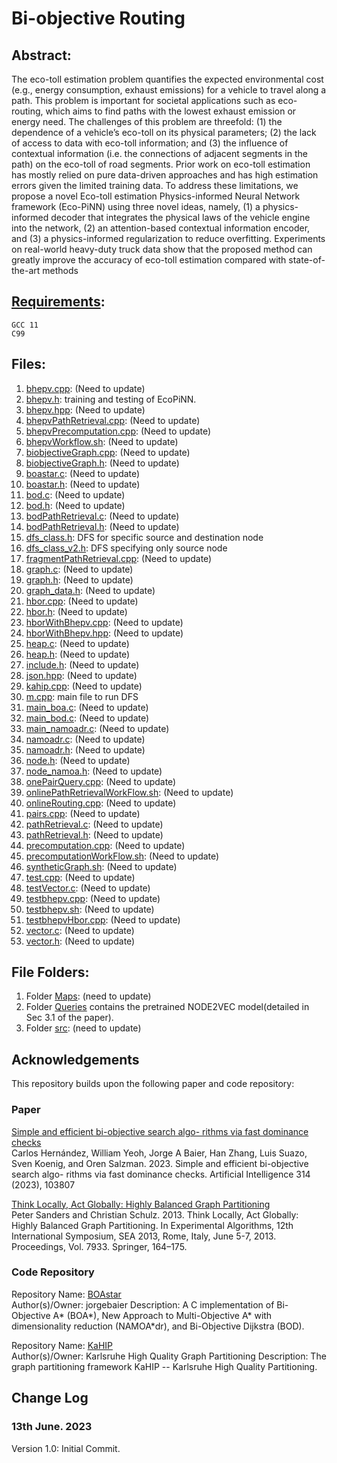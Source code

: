 # Bi-objective Routing

## Abstract:

The eco-toll estimation problem quantifies the expected environmental cost (e.g., energy consumption, exhaust emissions) for a vehicle to travel along a path. This problem
is important for societal applications such as eco-routing, which aims to find paths with the lowest exhaust emission or energy need. The challenges of this problem are threefold: 
(1) the dependence of a vehicle’s eco-toll on its physical parameters; (2) the lack of access to data with eco-toll
information; and (3) the influence of contextual information (i.e. the connections of adjacent segments in the path) on the eco-toll of road segments. 
Prior work on eco-toll estimation has mostly relied on pure data-driven approaches and has high estimation errors given the limited training data. 
To address these limitations, we propose a novel Eco-toll estimation Physics-informed Neural Network framework (Eco-PiNN) using three novel ideas, namely, (1) a physics-informed decoder that integrates the physical laws of the vehicle engine into the network, (2) an attention-based contextual information encoder, and (3) a physics-informed regularization to reduce overfitting. Experiments on real-world
heavy-duty truck data show that the proposed method can greatly improve the accuracy of eco-toll estimation compared with state-of-the-art methods

## [Requirements](https://github.com/yang-mingzhou/biobjectiveRouting):
```
GCC 11
C99
```
## Files:
1. [bhepv.cpp](https://github.com/yang-mingzhou/biobjectiveRouting/blob/main/src/bhepv.cpp): (Need to update)
2. [bhepv.h](https://github.com/yang-mingzhou/biobjectiveRouting/blob/main/src/bhepv.h): training and testing of EcoPiNN.
3. [bhepv.hpp](https://github.com/yang-mingzhou/biobjectiveRouting/blob/main/src/bhepv.hpp): (Need to update)
4. [bhepvPathRetrieval.cpp](https://github.com/yang-mingzhou/biobjectiveRouting/blob/main/src/bhepvPathRetrieval.cpp): (Need to update)
5. [bhepvPrecomputation.cpp](https://github.com/yang-mingzhou/biobjectiveRouting/blob/main/src/bhepvPrecomputation.cpp): (Need to update)
6. [bhepvWorkflow.sh](https://github.com/yang-mingzhou/biobjectiveRouting/blob/main/src/bhepvWorkflow.sh): (Need to update)
7. [biobjectiveGraph.cpp](https://github.com/yang-mingzhou/biobjectiveRouting/blob/main/src/biobjectiveGraph.cpp): (Need to update)
8. [biobjectiveGraph.h](https://github.com/yang-mingzhou/biobjectiveRouting/blob/main/src/biobjectiveGraph.h): (Need to update)
9. [boastar.c](https://github.com/yang-mingzhou/biobjectiveRouting/blob/main/src/boastar.c): (Need to update)
10. [boastar.h](https://github.com/yang-mingzhou/biobjectiveRouting/blob/main/src/boastar.h): (Need to update)
11. [bod.c](https://github.com/yang-mingzhou/biobjectiveRouting/blob/main/src/bod.c): (Need to update)
12. [bod.h](https://github.com/yang-mingzhou/biobjectiveRouting/blob/main/src/bod.h): (Need to update)
13. [bodPathRetrieval.c](https://github.com/yang-mingzhou/biobjectiveRouting/blob/main/src/bodPathRetrieval.c): (Need to update)
14. [bodPathRetrieval.h](https://github.com/yang-mingzhou/biobjectiveRouting/blob/main/src/bodPathRetrieval.h): (Need to update)
15. [dfs_class.h](https://github.com/yang-mingzhou/biobjectiveRouting/blob/main/src/dfs_class.h): DFS for specific source and destination node
16. [dfs_class_v2.h](https://github.com/yang-mingzhou/biobjectiveRouting/blob/main/src/dfs_class_v2.h): DFS specifying only source node
17. [fragmentPathRetrieval.cpp](https://github.com/yang-mingzhou/biobjectiveRouting/blob/main/src/fragmentPathRetrieval.cpp): (Need to update)
18. [graph.c](https://github.com/yang-mingzhou/biobjectiveRouting/blob/main/src/graph.c): (Need to update)
19. [graph.h](https://github.com/yang-mingzhou/biobjectiveRouting/blob/main/src/graph.h): (Need to update)
20. [graph_data.h](https://github.com/yang-mingzhou/biobjectiveRouting/blob/main/src/graph_data.h): (Need to update)
21. [hbor.cpp](https://github.com/yang-mingzhou/biobjectiveRouting/blob/main/src/hbor.cpp): (Need to update)
22. [hbor.h](https://github.com/yang-mingzhou/biobjectiveRouting/blob/main/src/hbor.h): (Need to update)
23. [hborWithBhepv.cpp](https://github.com/yang-mingzhou/biobjectiveRouting/blob/main/src/hborWithBhepv.cpp): (Need to update)
24. [hborWithBhepv.hpp](https://github.com/yang-mingzhou/biobjectiveRouting/blob/main/src/hborWithBhepv.hpp): (Need to update)
25. [heap.c](https://github.com/yang-mingzhou/biobjectiveRouting/blob/main/src/heap.c): (Need to update)
26. [heap.h](https://github.com/yang-mingzhou/biobjectiveRouting/blob/main/src/heap.h): (Need to update)
27. [include.h](https://github.com/yang-mingzhou/biobjectiveRouting/blob/main/src/include.h): (Need to update)
28. [json.hpp](https://github.com/yang-mingzhou/biobjectiveRouting/blob/main/src/json.hpp): (Need to update)
29. [kahip.cpp](https://github.com/yang-mingzhou/biobjectiveRouting/blob/main/src/kahip.cpp): (Need to update)
30. [m.cpp](https://github.com/yang-mingzhou/biobjectiveRouting/blob/main/src/m.cpp): main file to run DFS 
31. [main_boa.c](https://github.com/yang-mingzhou/biobjectiveRouting/blob/main/src/main_boa.c): (Need to update)
32. [main_bod.c](https://github.com/yang-mingzhou/biobjectiveRouting/blob/main/src/main_bod.c): (Need to update)
33. [main_namoadr.c](https://github.com/yang-mingzhou/biobjectiveRouting/blob/main/src/main_namoadr.c): (Need to update)
34. [namoadr.c](https://github.com/yang-mingzhou/biobjectiveRouting/blob/main/src/namoadr.c): (Need to update)
35. [namoadr.h](https://github.com/yang-mingzhou/biobjectiveRouting/blob/main/src/namoadr.h): (Need to update)
36. [node.h](https://github.com/yang-mingzhou/biobjectiveRouting/blob/main/src/node.h): (Need to update)
37. [node_namoa.h](https://github.com/yang-mingzhou/biobjectiveRouting/blob/main/src/node_namoa.h): (Need to update)
38. [onePairQuery.cpp](https://github.com/yang-mingzhou/biobjectiveRouting/blob/main/src/onePairQuery.cpp): (Need to update)
39. [onlinePathRetrievalWorkFlow.sh](https://github.com/yang-mingzhou/biobjectiveRouting/blob/main/src/onlinePathRetrievalWorkFlow.sh): (Need to update)
40. [onlineRouting.cpp](https://github.com/yang-mingzhou/biobjectiveRouting/blob/main/src/onlineRouting.cpp): (Need to update)
41. [pairs.cpp](https://github.com/yang-mingzhou/biobjectiveRouting/blob/main/src/pairs.cpp): (Need to update)
42. [pathRetrieval.c](https://github.com/yang-mingzhou/biobjectiveRouting/blob/main/src/pathRetrieval.c): (Need to update)
43. [pathRetrieval.h](https://github.com/yang-mingzhou/biobjectiveRouting/blob/main/src/pathRetrieval.h): (Need to update)
44. [precomputation.cpp](https://github.com/yang-mingzhou/biobjectiveRouting/blob/main/src/precomputation.cpp): (Need to update)
45. [precomputationWorkFlow.sh](https://github.com/yang-mingzhou/biobjectiveRouting/blob/main/src/precomputationWorkFlow.sh): (Need to update)
46. [syntheticGraph.sh](https://github.com/yang-mingzhou/biobjectiveRouting/blob/main/src/syntheticGraph.sh): (Need to update)
47. [test.cpp](https://github.com/yang-mingzhou/biobjectiveRouting/blob/main/src/test.cpp): (Need to update)
48. [testVector.c](https://github.com/yang-mingzhou/biobjectiveRouting/blob/main/src/testVector.c): (Need to update)
49. [testbhepv.cpp](https://github.com/yang-mingzhou/biobjectiveRouting/blob/main/src/testbhepv.cpp): (Need to update)
50. [testbhepv.sh](https://github.com/yang-mingzhou/biobjectiveRouting/blob/main/src/testbhepv.sh): (Need to update)
51. [testbhepvHbor.cpp](https://github.com/yang-mingzhou/biobjectiveRouting/blob/main/src/testbhepvHbor.cpp): (Need to update)
52. [vector.c](https://github.com/yang-mingzhou/biobjectiveRouting/blob/main/src/vector.c): (Need to update)
53. [vector.h](https://github.com/yang-mingzhou/biobjectiveRouting/blob/main/src/vector.h): (Need to update)


## File Folders:

1. Folder [Maps](https://github.com/yang-mingzhou/biobjectiveRouting/tree/main/Maps): (need to update)
2. Folder [Queries](https://github.com/yang-mingzhou/biobjectiveRouting/tree/main/Queries) contains the pretrained NODE2VEC model(detailed in Sec 3.1 of the paper).
3. Folder [src](https://github.com/yang-mingzhou/biobjectiveRouting/tree/main/src): (need to update)

## Acknowledgements

This repository builds upon the following paper and code repository:

### Paper
[Simple and efficient bi-objective search algo-
rithms via fast dominance checks](https://www.sciencedirect.com/science/article/pii/S0004370222001473)  
Carlos Hernández, William Yeoh, Jorge A Baier, Han Zhang, Luis Suazo, Sven
Koenig, and Oren Salzman. 2023. Simple and efficient bi-objective search algo-
rithms via fast dominance checks. Artificial Intelligence 314 (2023), 103807

[Think Locally, Act Globally: Highly
Balanced Graph Partitioning](https://link.springer.com/chapter/10.1007/978-3-642-38527-8_16)  
Peter Sanders and Christian Schulz. 2013. Think Locally, Act Globally: Highly
Balanced Graph Partitioning. In Experimental Algorithms, 12th International
Symposium, SEA 2013, Rome, Italy, June 5-7, 2013. Proceedings, Vol. 7933. Springer,
164–175.

### Code Repository
Repository Name: [BOAstar](https://github.com/jorgebaier/BOAstar/)  
Author(s)/Owner: jorgebaier 
Description: A C implementation of Bi-Objective A* (BOA*), New Approach to Multi-Objective A* with dimensionality reduction (NAMOA*dr), and Bi-Objective Dijkstra (BOD). 

Repository Name: [KaHIP](https://github.com/KaHIP/KaHIP)  
Author(s)/Owner: Karlsruhe High Quality Graph Partitioning 
Description: The graph partitioning framework KaHIP -- Karlsruhe High Quality Partitioning.

Change Log
-----

### 13th June. 2023
Version 1.0: Initial Commit.
